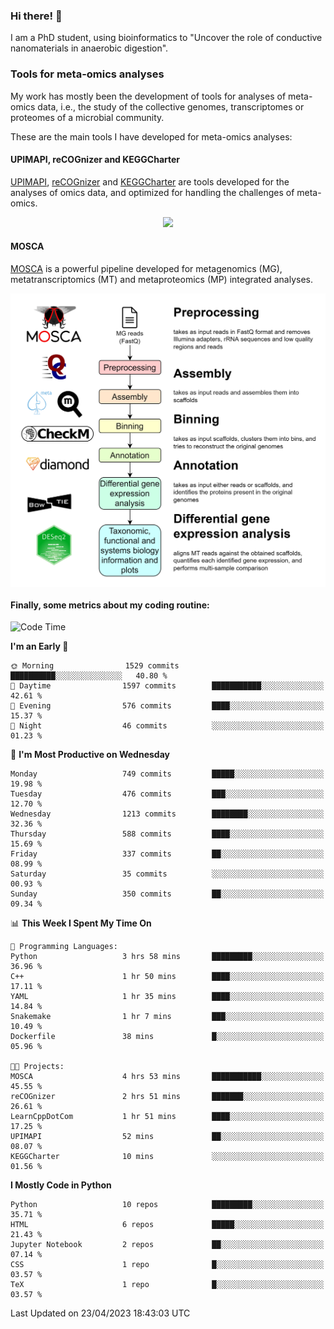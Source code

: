 ### Hi there! 👋

I am a PhD student, using bioinformatics to "Uncover the role of conductive nanomaterials in anaerobic digestion".

### Tools for meta-omics analyses

My work has mostly been the development of tools for analyses of meta-omics data, i.e., the study of the collective genomes, transcriptomes or proteomes of a microbial community.

These are the main tools I have developed for meta-omics analyses:

#### UPIMAPI, reCOGnizer and KEGGCharter

[UPIMAPI](https://github.com/iquasere/UPIMAPI), [reCOGnizer](https://github.com/iquasere/reCOGnizer) and [KEGGCharter](https://github.com/iquasere/KEGGCharter) are tools developed for the analyses of omics data, and optimized for handling the challenges of meta-omics.

<p align="center">
    <img src="assets/annotation_paper.png">
</p>

#### MOSCA

[MOSCA](https://github.com/iquasere/MOSCA) is a powerful pipeline developed for metagenomics (MG), metatranscriptomics (MT) and metaproteomics (MP) integrated analyses.

<p align="center">
    <img src="assets/mosca_workflow.png" align="center" width="700">
</p>


#### Finally, some metrics about my coding routine:

<!--START_SECTION:waka-->
![Code Time](http://img.shields.io/badge/Code%20Time-561%20hrs%2012%20mins-blue)

**I'm an Early 🐤** 

```text
🌞 Morning                1529 commits        ██████████░░░░░░░░░░░░░░░   40.80 % 
🌆 Daytime                1597 commits        ███████████░░░░░░░░░░░░░░   42.61 % 
🌃 Evening                576 commits         ████░░░░░░░░░░░░░░░░░░░░░   15.37 % 
🌙 Night                  46 commits          ░░░░░░░░░░░░░░░░░░░░░░░░░   01.23 % 
```
📅 **I'm Most Productive on Wednesday** 

```text
Monday                   749 commits         █████░░░░░░░░░░░░░░░░░░░░   19.98 % 
Tuesday                  476 commits         ███░░░░░░░░░░░░░░░░░░░░░░   12.70 % 
Wednesday                1213 commits        ████████░░░░░░░░░░░░░░░░░   32.36 % 
Thursday                 588 commits         ████░░░░░░░░░░░░░░░░░░░░░   15.69 % 
Friday                   337 commits         ██░░░░░░░░░░░░░░░░░░░░░░░   08.99 % 
Saturday                 35 commits          ░░░░░░░░░░░░░░░░░░░░░░░░░   00.93 % 
Sunday                   350 commits         ██░░░░░░░░░░░░░░░░░░░░░░░   09.34 % 
```


📊 **This Week I Spent My Time On** 

```text
💬 Programming Languages: 
Python                   3 hrs 58 mins       █████████░░░░░░░░░░░░░░░░   36.96 % 
C++                      1 hr 50 mins        ████░░░░░░░░░░░░░░░░░░░░░   17.11 % 
YAML                     1 hr 35 mins        ████░░░░░░░░░░░░░░░░░░░░░   14.84 % 
Snakemake                1 hr 7 mins         ███░░░░░░░░░░░░░░░░░░░░░░   10.49 % 
Dockerfile               38 mins             █░░░░░░░░░░░░░░░░░░░░░░░░   05.96 % 

🐱‍💻 Projects: 
MOSCA                    4 hrs 53 mins       ███████████░░░░░░░░░░░░░░   45.55 % 
reCOGnizer               2 hrs 51 mins       ███████░░░░░░░░░░░░░░░░░░   26.61 % 
LearnCppDotCom           1 hr 51 mins        ████░░░░░░░░░░░░░░░░░░░░░   17.25 % 
UPIMAPI                  52 mins             ██░░░░░░░░░░░░░░░░░░░░░░░   08.07 % 
KEGGCharter              10 mins             ░░░░░░░░░░░░░░░░░░░░░░░░░   01.56 % 
```

**I Mostly Code in Python** 

```text
Python                   10 repos            █████████░░░░░░░░░░░░░░░░   35.71 % 
HTML                     6 repos             █████░░░░░░░░░░░░░░░░░░░░   21.43 % 
Jupyter Notebook         2 repos             ██░░░░░░░░░░░░░░░░░░░░░░░   07.14 % 
CSS                      1 repo              █░░░░░░░░░░░░░░░░░░░░░░░░   03.57 % 
TeX                      1 repo              █░░░░░░░░░░░░░░░░░░░░░░░░   03.57 % 
```




 Last Updated on 23/04/2023 18:43:03 UTC
<!--END_SECTION:waka-->

